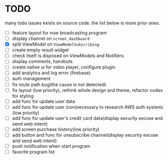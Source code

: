 # TODO

many todo issues exists on source code.
the list below is more prior ones.

- [ ] feature layout for now broadcasting program
- [ ] display channel on `screen_dashboard`
- [x] split ViewModel on `ViewModelSubscribing`
- [ ] create empty result widget
- [ ] check itself is disposed on ViewModels and Notifiers
- [ ] display comments, handouts
- [ ] create native ui for video player, configure plugin  
- [ ] add analytics and log error (firebase)
- [ ] auth management
- [ ] fix route path bug(the cause is not detected)
- [ ] fix layout (low priority), rethink whole design and theme, refactor codes for styling
- [ ] add func for update user data
- [ ] add func for update user icon(necessary to research AWS auth system)(low priority)
- [ ] add func for update user's credit card data(display security excuse and send web intent)
- [ ] add screen purchase history(low priority)
- [ ] add button and func for unsubscribe channel(display security excuse and send web intent)
- [ ] push notification when start program
- [ ] favorite program list
